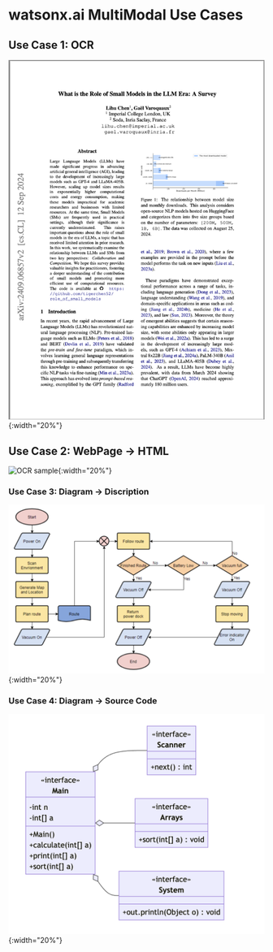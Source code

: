 # watsonx.ai MultiModal Use Cases

## Use Case 1: OCR

![OCR sample](examples/ocr_document.png){:width="20%"}

## Use Case 2: WebPage -> HTML

![OCR sample](examples/webpage.png){:width="20%"}

### Use Case 3: Diagram -> Discription

![OCR sample](examples/flowchart.png){:width="20%"}

### Use Case 4: Diagram -> Source Code

![OCR sample](examples/classdiagram.png){:width="20%"}